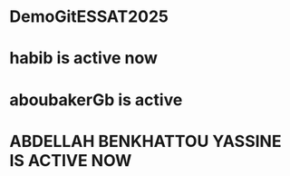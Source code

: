 # DemoGitESSAT2025
# habib is active now
# aboubakerGb is active
# ABDELLAH BENKHATTOU YASSINE IS ACTIVE NOW 

